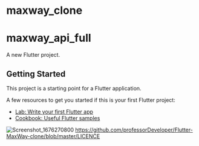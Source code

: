 
# maxway_clone

# maxway_api_full

A new Flutter project.

## Getting Started

This project is a starting point for a Flutter application.

A few resources to get you started if this is your first Flutter project:

- [Lab: Write your first Flutter app](https://docs.flutter.dev/get-started/codelab)
- [Cookbook: Useful Flutter samples](https://docs.flutter.dev/cookbook)

![Screenshot_1676270800](https://user-images.githubusercontent.com/108933534/218389559-8dae9d7d-5687-4a07-94be-ce60aef3ffaf.png)
https://github.com/professorDeveloper/Flutter-MaxWay-clone/blob/master/LICENCE
